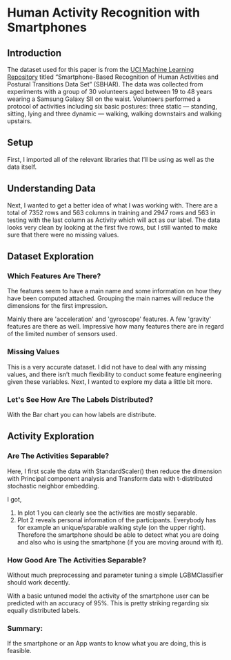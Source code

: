 # Human Activity Recognition with Smartphones

## Introduction

The dataset used for this paper is from the [UCI Machine Learning Repository](https://archive.ics.uci.edu/ml/datasets/Human+Activity+Recognition+Using+Smartphones) titled “Smartphone-Based Recognition of Human Activities and Postural Transitions Data Set” (SBHAR). The data was collected from experiments with a group of 30 volunteers aged between 19 to 48 years wearing a Samsung Galaxy SII on the waist. Volunteers performed a protocol of activities including six basic postures: three static — standing, sitting, lying and three dynamic — walking, walking downstairs and walking upstairs. 


## Setup
First, I imported all of the relevant libraries that I’ll be using as well as the data itself.

## Understanding Data
Next, I wanted to get a better idea of what I was working with.
There are a total of 7352 rows and 563 columns in training and 2947 rows and 563 in testing with the last column as Activity which will act as our label. The data looks very clean by looking at the first five rows, but I still wanted to make sure that there were no missing values.

## Dataset Exploration
### Which Features Are There?
The features seem to have a main name and some information on how they have been computed attached. Grouping the main names will reduce the dimensions for the first impression.

Mainly there are 'acceleration' and 'gyroscope' features. A few 'gravity' features are there as well. Impressive how many features there are in regard of the limited number of sensors used.

### Missing Values
This is a very accurate dataset. I did not have to deal with any missing values, and there isn’t much flexibility to conduct some feature engineering given these variables. Next, I wanted to explore my data a little bit more.

### Let's See How Are The Labels Distributed?
With the Bar chart you can how labels are distribute.


## Activity Exploration
### Are The Activities Separable?
Here, I first scale the data with StandardScaler() then reduce the dimension with Principal component analysis and Transform data with t-distributed stochastic neighbor embedding.

I got,
1. In plot 1 you can clearly see the activities are mostly separable.
2. Plot 2 reveals personal information of the participants. Everybody has for example an unique/sparable walking style (on the upper right). Therefore the smartphone should be able to detect what you are doing and also who is using the smartphone (if you are moving around with it).

### How Good Are The Activities Separable?
Without much preprocessing and parameter tuning a simple LGBMClassifier should work decently.

With a basic untuned model the activity of the smartphone user can be predicted with an accuracy of 95%.
This is pretty striking regarding six equally distributed labels.


### Summary:
If the smartphone or an App wants to know what you are doing, this is feasible.